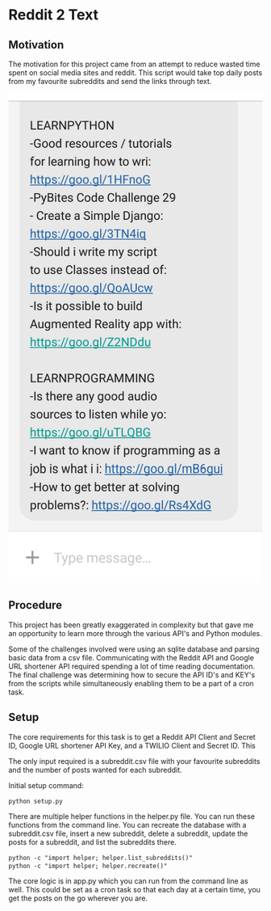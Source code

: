 # Reddit 2 Text

## Motivation

The motivation for this project came from an attempt to reduce wasted time spent on social media sites and reddit. This script would take top daily posts from my favourite subreddits and send the links through text. 

![Example of Text](img/example.png "Example Text")

## Procedure

This project has been greatly exaggerated in complexity but that gave me an opportunity to learn more through the various API's and Python modules.

Some of the challenges involved were using an sqlite database and parsing basic data from a csv file. Communicating with the Reddit API and Google URL shortener API required spending a lot of time reading documentation. The final challenge was determining how to secure the API ID's and KEY's from the scripts while simultaneously enabling them to be a part of a cron task.

## Setup

The core requirements for this task is to get a Reddit API Client and Secret ID, Google URL shortener API Key, and a TWILIO Client and Secret ID. This 

The only input required is a subreddit.csv file with your favourite subreddits and the number of posts wanted for each subreddit. 

Initial setup command:

```
python setup.py
```

There are multiple helper functions in the helper.py file. You can run these functions from the command line. You can recreate the database with a subreddit.csv file, insert a new subreddit, delete a subreddit, update the posts for a subreddit, and list the subreddits there.

```
python -c "import helper; helper.list_subreddits()"
python -c "import helper; helper.recreate()"
```

The core logic is in app.py which you can run from the command line as well. This could be set as a cron task so that each day at a certain time, you get the posts on the go wherever you are.
